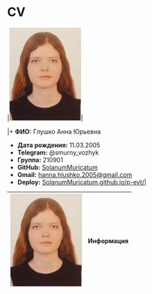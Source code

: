 # CV
|![](https://github.com/SolanumMuricatum/p-evt/blob/main/me.jpg)|

|+ **ФИО:** Глушко Анна Юрьевна
+ **Дата рождения:** 11.03.2005
+ **Telegram:** @smurny_vozhyk
+ **Группа:** 210901
+ **GitHub:** [SolanumMuricatum](https://github.com/SolanumMuricatum/ "Перейти по ссылке")
+ **Gmail:** [hanna.hlushko.2005@gmail.com](hanna.hlushko.2005@gmail.com "Скопировать") 
+ **Deploy:** [SolanumMuricatum.github.io/p-evt/](https://solanummuricatum.github.io/p-evt/ "Перейти по ссылке")|

| ![Фотография](https://github.com/SolanumMuricatum/p-evt/blob/main/me.jpg) | **Информация**  |
|---------------------------------------------------------------------------|-----------------|
